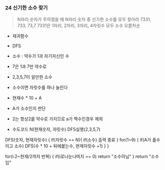 ### 24 신기한 소수 찾기
> N자리 숫자가 주어졌을 때 N자리 숫자 중 신기한 소수를 모두 찾아라
> 7331, 733, 73,7
> 7331은 1자리, 2자리, 3자리, 4자릿수 모두 소수
> 오름차순

* 재귀함수
* DFS
* 소수 : 약수가 1과 자기자신인 수
* 7은 1과 7만 약수로 
* 2,3,5,7이 알만한 소수

* 소수이면 자릿수를 하나 늘린다
* 현재수 * 10 + A
* A가 소수인지 판단
* 2는 항상2를 약수로 가지므로 a가 짝수인경우 제외

* 수도코드
N(현재숫자, 자릿수)
DFS실행(2,3,5,7)

DFS(숫자, 현재자릿수) {
  if(자릿수 == N){
    if(소수) 출력
    종료
  }
  for(1~9) {
    if(A가 홀수이고 소수) 
      DFS(수 * 10 + 뒤에붙는수, 현재자릿수 +1)
  }
}

for(i:2~현재/2까지 반복) {
  if(i로나눈나머지 == 0) return "소수아님"
}
return "소수임"
